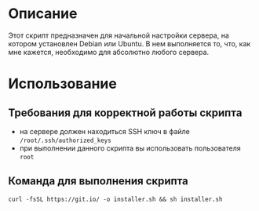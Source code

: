 # Описание
Этот скрипт предназначен для начальной настройки сервера, на котором установлен Debian или Ubuntu. В нем выполняется то, что, как мне кажется, необходимо для абсолютно любого сервера.

# Использование
## Требования для корректной работы скрипта
- на сервере должен находиться SSH ключ в файле `/root/.ssh/authorized_keys`
- при выполнении данного скрипта вы использовать пользователя `root`
## Команда для выполнения скрипта
`curl -fsSL https://git.io/ -o installer.sh && sh installer.sh`
